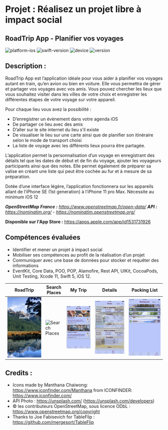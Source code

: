 # Projet : Réalisez un projet libre à impact social
## RoadTrip App - Planifier vos voyages


![platform-ios](https://img.shields.io/badge/platform-ios--macos-lightgrey.svg) ![swift-version](https://img.shields.io/badge/swift-5.0-red.svg) ![device](https://img.shields.io/badge/Device-iPhone--iPad--Mac-green)
![version](https://img.shields.io/badge/Version-1.3-blue)

**Description :**
-
RoadTrip App est l’application idéale pour vous aider à planifier vos voyages autant en train, qu’en avion ou bien en voiture. Elle vous permettra de gérer et partager vos voyages avec vos amis.
Vous pouvez chercher les lieux que vous souhaitez visiter dans les villes de votre choix et enregistrer les différentes étapes de votre voyage sur votre appareil. 

Pour chaque lieu vous avez la possibilité :
-	D’enregistrer un évènement dans votre agenda iOS
-	De partager ce lieu avec des amis 
-	D’aller sur le site internet du lieu s’il existe
-	De visualiser le lieu sur une carte ainsi que de planifier son itinéraire selon le mode de transport choisi
-	La liste de voyage avec les différents lieux pourra être partagée.

L’application permet la personnalisation d’un voyage en enregistrant des détails tel que les dates de début et de fin du voyage, ajouter les voyageurs participants ainsi que des notes.
Elle permet également de préparer sa valise en créant une liste qui peut être cochée au fur et à mesure de sa préparation.

Dotée d’une interface légère, l’application fonctionnera sur les appareils allant de l’iPhone SE (1st generation) à l’iPhone 11 pro Max.
Nécessite au minimum iOS 12

***OpenStreetMap France :** https://www.openstreetmap.fr/open-data/*
***API :** https://nominatim.org/ - https://nominatim.openstreetmap.org/*


**Disponible sur l'App Store :** https://apps.apple.com/app/id1531731926

**Compétences évaluées**
-

- Identifier et mener un projet à impact social
- Mobiliser ses compétences au profit de la réalisation d’un projet
- Communiquer avec une base de données pour stocker et requêter des informations
- EventKit, Core Data, POO, POP, Alamofire, Rest API, UIKit, CocoaPods, Unit Testing, Xcode 11, Swift 5, iOS 12.

| RoadTrip | Search Places | My Trip | Details | Packing List |
| -------- | ------------- | ------- | ------- | ------------ |
|![RoadTrip](source/images/launchscreen.png) | ![Search Places](source/images/searchplaces.gif) | ![My Trip](source/images/mytrip.png) | ![Details](source/images/details.png) | ![Packing List](source/images/packinglist.png) |

**Credits :**
-
- Icons made by Manthana Chaiwong: https://www.iconfinder.com/Manthana from ICONFINDER: https://www.iconfinder.com/
- API Photo : https://unsplash.com/ (https://unsplash.com/developers)
- © les contributeurs OpenStreetMap, sous licence ODbL : https://www.openstreetmap.org/copyright
- Thanks to Joe Fabisevich for TableFlip : https://github.com/mergesort/TableFlip


